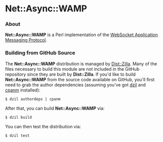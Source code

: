 Net::Async::WAMP
================

### About

**Net::Async::WAMP** is a Perl implementation of the [WebSocket Application
Messaging Protocol][1].

### Building from GitHub Source

The **Net::Async::WAMP** distribution is managed by [Dist::Zilla][2]. Many of
the files necessary to build this module are not included in the GitHub
repository since they are built by **Dist::Zilla**. If you'd like to build
**Net::Async::WAMP** from the source code available on GitHub, you'll first
need to grab the author dependencies (assuming you've got [dzil][3] and
[cpanm][4] installed):

    $ dzil authordeps | cpanm

After that, you can build **Net::Async::WAMP** via:

    $ dzil build

You can then test the distribution via:

    $ dzil test

[1]: http://wamp.ws/spec
[2]: http://dzil.org/
[3]: https://metacpan.org/module/dzil
[4]: https://metacpan.org/module/cpanm
